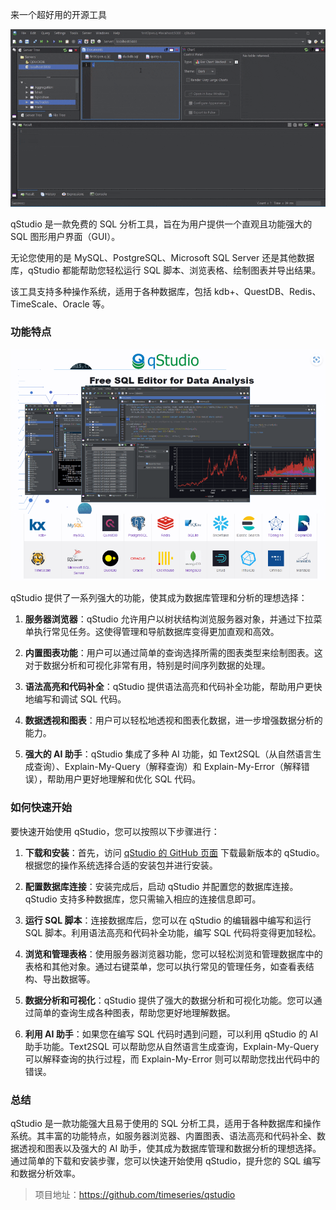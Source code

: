来一个超好用的开源工具

![](pivot-sql-query.gif)

qStudio 是一款免费的 SQL 分析工具，旨在为用户提供一个直观且功能强大的 SQL 图形用户界面（GUI）。

无论您使用的是 MySQL、PostgreSQL、Microsoft SQL Server 还是其他数据库，qStudio 都能帮助您轻松运行 SQL 脚本、浏览表格、绘制图表并导出结果。

该工具支持多种操作系统，适用于各种数据库，包括 kdb+、QuestDB、Redis、TimeScale、Oracle 等。

### 功能特点

![alt text](image.png)

qStudio 提供了一系列强大的功能，使其成为数据库管理和分析的理想选择：

1. **服务器浏览器**：qStudio 允许用户以树状结构浏览服务器对象，并通过下拉菜单执行常见任务。这使得管理和导航数据库变得更加直观和高效。

2. **内置图表功能**：用户可以通过简单的查询选择所需的图表类型来绘制图表。这对于数据分析和可视化非常有用，特别是时间序列数据的处理。

3. **语法高亮和代码补全**：qStudio 提供语法高亮和代码补全功能，帮助用户更快地编写和调试 SQL 代码。

4. **数据透视和图表**：用户可以轻松地透视和图表化数据，进一步增强数据分析的能力。

5. **强大的 AI 助手**：qStudio 集成了多种 AI 功能，如 Text2SQL（从自然语言生成查询）、Explain-My-Query（解释查询）和 Explain-My-Error（解释错误），帮助用户更好地理解和优化 SQL 代码。

### 如何快速开始

要快速开始使用 qStudio，您可以按照以下步骤进行：

1. **下载和安装**：首先，访问 [qStudio 的 GitHub 页面](https://github.com/timeseries/qstudio) 下载最新版本的 qStudio。根据您的操作系统选择合适的安装包并进行安装。

2. **配置数据库连接**：安装完成后，启动 qStudio 并配置您的数据库连接。qStudio 支持多种数据库，您只需输入相应的连接信息即可。

3. **运行 SQL 脚本**：连接数据库后，您可以在 qStudio 的编辑器中编写和运行 SQL 脚本。利用语法高亮和代码补全功能，编写 SQL 代码将变得更加轻松。

4. **浏览和管理表格**：使用服务器浏览器功能，您可以轻松浏览和管理数据库中的表格和其他对象。通过右键菜单，您可以执行常见的管理任务，如查看表结构、导出数据等。

5. **数据分析和可视化**：qStudio 提供了强大的数据分析和可视化功能。您可以通过简单的查询生成各种图表，帮助您更好地理解数据。

6. **利用 AI 助手**：如果您在编写 SQL 代码时遇到问题，可以利用 qStudio 的 AI 助手功能。Text2SQL 可以帮助您从自然语言生成查询，Explain-My-Query 可以解释查询的执行过程，而 Explain-My-Error 则可以帮助您找出代码中的错误。

### 总结

qStudio 是一款功能强大且易于使用的 SQL 分析工具，适用于各种数据库和操作系统。其丰富的功能特点，如服务器浏览器、内置图表、语法高亮和代码补全、数据透视和图表以及强大的 AI 助手，使其成为数据库管理和数据分析的理想选择。通过简单的下载和安装步骤，您可以快速开始使用 qStudio，提升您的 SQL 编写和数据分析效率。

>项目地址：https://github.com/timeseries/qstudio

